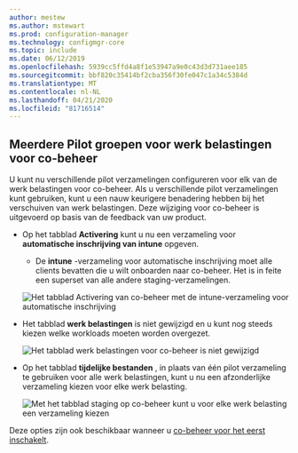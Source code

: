 ```yaml
---
author: mestew
ms.author: mstewart
ms.prod: configuration-manager
ms.technology: configmgr-core
ms.topic: include
ms.date: 06/12/2019
ms.openlocfilehash: 5939cc5ffd4a8f1e53947a9e0c43d3d731aee185
ms.sourcegitcommit: bbf820c35414bf2cba356f30fe047c1a34c5384d
ms.translationtype: MT
ms.contentlocale: nl-NL
ms.lasthandoff: 04/21/2020
ms.locfileid: "81716514"
---
```

## <a name="multiple-pilot-groups-for-co-management-workloads"></a><a name="bkmk_comgmt_pilot"></a>Meerdere Pilot groepen voor werk belastingen voor co-beheer
<!--3555750 FKA 1357954-->

U kunt nu verschillende pilot verzamelingen configureren voor elk van de werk belastingen voor co-beheer. Als u verschillende pilot verzamelingen kunt gebruiken, kunt u een nauw keurigere benadering hebben bij het verschuiven van werk belastingen. Deze wijziging voor co-beheer is uitgevoerd op basis van de feedback van uw product.

- Op het tabblad **Activering** kunt u nu een verzameling voor **automatische inschrijving van intune** opgeven.
  - De **intune** -verzameling voor automatische inschrijving moet alle clients bevatten die u wilt onboarden naar co-beheer. Het is in feite een superset van alle andere staging-verzamelingen.

  ![Het tabblad Activering van co-beheer met de intune-verzameling voor automatische inschrijving](../../media/3555750-co-management-enablement-tab.png)

- Het tabblad **werk belastingen** is niet gewijzigd en u kunt nog steeds kiezen welke workloads moeten worden overgezet.

  ![Het tabblad werk belastingen voor co-beheer is niet gewijzigd](../../media/3555750-co-management-workloads-tab.png)

- Op het tabblad **tijdelijke bestanden** , in plaats van één pilot verzameling te gebruiken voor alle werk belastingen, kunt u nu een afzonderlijke verzameling kiezen voor elke werk belasting.

    ![Met het tabblad staging op co-beheer kunt u voor elke werk belasting een verzameling kiezen](../../media/3555750-co-management-staging-tab.png)
  
Deze opties zijn ook beschikbaar wanneer u [co-beheer voor het eerst inschakelt](../../../../../comanage/how-to-enable.md).
